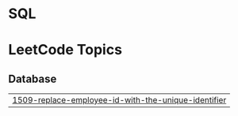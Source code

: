 # SQL
<!---LeetCode Topics Start-->
# LeetCode Topics
## Database
|  |
| ------- |
| [1509-replace-employee-id-with-the-unique-identifier](https://github.com/karadowning/SQL/tree/master/1509-replace-employee-id-with-the-unique-identifier) |
<!---LeetCode Topics End-->